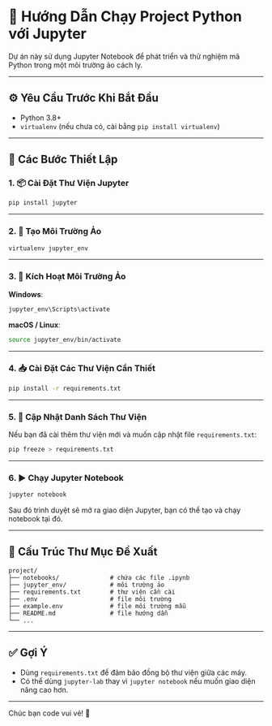 # 🧠 Hướng Dẫn Chạy Project Python với Jupyter

Dự án này sử dụng Jupyter Notebook để phát triển và thử nghiệm mã Python trong một môi trường ảo cách ly.

---

## ⚙️ Yêu Cầu Trước Khi Bắt Đầu

- Python 3.8+
- `virtualenv` (nếu chưa có, cài bằng `pip install virtualenv`)

---

## 🚀 Các Bước Thiết Lập

### 1. 📦 Cài Đặt Thư Viện Jupyter

```bash
pip install jupyter
```

---

### 2. 🧪 Tạo Môi Trường Ảo

```bash
virtualenv jupyter_env
```

---

### 3. 🔄 Kích Hoạt Môi Trường Ảo

**Windows**:

```bash
jupyter_env\Scripts\activate
```

**macOS / Linux**:

```bash
source jupyter_env/bin/activate
```

---

### 4. 📥 Cài Đặt Các Thư Viện Cần Thiết

```bash
pip install -r requirements.txt
```

---

### 5. 🔄 Cập Nhật Danh Sách Thư Viện

Nếu bạn đã cài thêm thư viện mới và muốn cập nhật file `requirements.txt`:

```bash
pip freeze > requirements.txt
```

---

### 6. ▶️ Chạy Jupyter Notebook

```bash
jupyter notebook
```

Sau đó trình duyệt sẽ mở ra giao diện Jupyter, bạn có thể tạo và chạy notebook tại đó.

---

## 📁 Cấu Trúc Thư Mục Đề Xuất

```
project/
├── notebooks/              # chứa các file .ipynb
├── jupyter_env/            # môi trường ảo
├── requirements.txt        # thư viện cần cài
├── .env                    # file môi trường
├── example.env             # file môi trường mẫu
├── README.md               # file hướng dẫn
└── ...
```

---

## ✅ Gợi Ý

- Dùng `requirements.txt` để đảm bảo đồng bộ thư viện giữa các máy.
- Có thể dùng `jupyter-lab` thay vì `jupyter notebook` nếu muốn giao diện nâng cao hơn.

---

Chúc bạn code vui vẻ! 🚀
